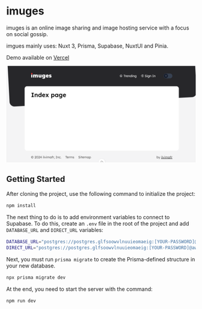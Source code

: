 # imuges

imuges is an online image sharing and image hosting service with a focus on social gossip.

imgues mainly uses: Nuxt 3, Prisma, Supabase, NuxtUI and Pinia.

Demo available on [Vercel](https://nuxt-imuges.vercel.app)

![main-screen](https://raw.githubusercontent.com/ilvimafr/nuxt-imuges/main/.github/assets/main-screen.png)

## Getting Started

After cloning the project, use the following command to initialize the project:

```bash
npm install
```

The next thing to do is to add environment variables to connect to Supabase. To do this, create an `.env` file in the root of the project and add `DATABASE_URL` and `DIRECT_URL` variables: 

```bash
DATABASE_URL="postgres://postgres.glfsoowvlnuuieomaeig:[YOUR-PASSWORD]@aws-0-eu-central-1.pooler.supabase.com:6543/postgres?pgbouncer=true&connection_limit=1" 
DIRECT_URL="postgres://postgres.glfsoowvlnuuieomaeig:[YOUR-PASSWORD]@aws-0-eu-central-1.pooler.supabase.com:5432/postgres"
```


Next, you must run `prisma migrate` to create the Prisma-defined structure in your new database.
```bash
npx prisma migrate dev
```

At the end, you need to start the server with the command:
```bash
npm run dev
```